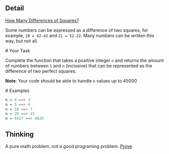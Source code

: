 ## Detail

[How Many Differences of Squares?](https://www.codewars.com/kata/how-many-differences-of-squares)

Some numbers can be expressed as a difference of two squares, for example, `20 = 62-42` and `21 = 52-22`. Many numbers can be written this way, but not all.

\# Your Task

Complete the function that takes a positive integer `n` and returns the amount of numbers between `1` and `n` (inclusive) that can be represented as the difference of two perfect squares.

**Note**: Your code should be able to handle `n` values up to 45000

\# Examples

```haskell
n = 4 ==> 3
n = 5 ==> 4
n = 10 ==> 7
n = 20 ==> 15
n = 6427 ==> 4820
```

## Thinking

A pure math problem, not a good programing problem. [Prove](https://www.quora.com/Which-integers-cannot-be-represented-as-the-difference-of-two-squares)